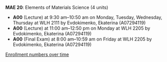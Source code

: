 **MAE 20**: Elements of Materials Science (4 units)

- **A00** (Lecture) at 9:30 am–10:50 am on Monday, Tuesday, Wednesday, Thursday at WLH 2111 by Evdokimenko, Ekaterina (A07294119)
- **A00** (Lecture) at 11:00 am–12:50 pm on Monday at WLH 2205 by Evdokimenko, Ekaterina (A07294119)
- **A00** (Final Exam) at 8:00 am–10:59 am on Friday at WLH 2205 by Evdokimenko, Ekaterina (A07294119)

[Enrollment numbers over time](./MAE20.tsv)
